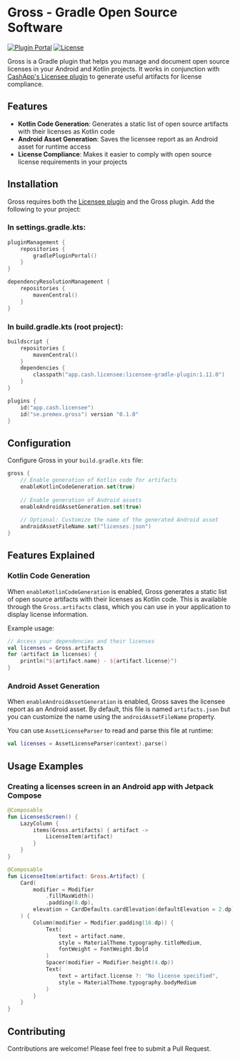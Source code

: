 # Gross - Gradle Open Source Software

[![Plugin Portal](https://img.shields.io/gradle-plugin-portal/v/se.premex.gross)](https://plugins.gradle.org/plugin/se.premex.gross)
[![License](https://img.shields.io/github/license/premex-ab/gross)](LICENSE)

Gross is a Gradle plugin that helps you manage and document open source licenses in your Android and Kotlin projects. It works in conjunction with [CashApp's Licensee plugin](https://github.com/cashapp/licensee) to generate useful artifacts for license compliance.

## Features

- **Kotlin Code Generation**: Generates a static list of open source artifacts with their licenses as Kotlin code
- **Android Asset Generation**: Saves the licensee report as an Android asset for runtime access
- **License Compliance**: Makes it easier to comply with open source license requirements in your projects

## Installation

Gross requires both the [Licensee plugin](https://github.com/cashapp/licensee) and the Gross plugin. Add the following to your project:

### In settings.gradle.kts:

```kotlin
pluginManagement {
    repositories {
        gradlePluginPortal()
    }
}

dependencyResolutionManagement {
    repositories {
        mavenCentral()
    }
}
```

### In build.gradle.kts (root project):

```kotlin
buildscript {
    repositories {
        mavenCentral()
    }
    dependencies {
        classpath("app.cash.licensee:licensee-gradle-plugin:1.11.0")
    }
}

plugins {
    id("app.cash.licensee")
    id("se.premex.gross") version "0.1.0"
}
```

## Configuration

Configure Gross in your `build.gradle.kts` file:

```kotlin
gross {
    // Enable generation of Kotlin code for artifacts
    enableKotlinCodeGeneration.set(true) 
    
    // Enable generation of Android assets
    enableAndroidAssetGeneration.set(true)
    
    // Optional: Customize the name of the generated Android asset
    androidAssetFileName.set("licenses.json")
}
```

## Features Explained

### Kotlin Code Generation

When `enableKotlinCodeGeneration` is enabled, Gross generates a static list of open source artifacts with their licenses as Kotlin code. This is available through the `Gross.artifacts` class, which you can use in your application to display license information.

Example usage:

```kotlin
// Access your dependencies and their licenses
val licenses = Gross.artifacts
for (artifact in licenses) {
    println("${artifact.name} - ${artifact.license}")
}
```

### Android Asset Generation

When `enableAndroidAssetGeneration` is enabled, Gross saves the licensee report as an Android asset. By default, this file is named `artifacts.json` but you can customize the name using the `androidAssetFileName` property.

You can use `AssetLicenseParser` to read and parse this file at runtime:

```kotlin
val licenses = AssetLicenseParser(context).parse()
```

## Usage Examples

### Creating a licenses screen in an Android app with Jetpack Compose

```kotlin
@Composable
fun LicensesScreen() {
    LazyColumn {
        items(Gross.artifacts) { artifact ->
            LicenseItem(artifact)
        }
    }
}

@Composable
fun LicenseItem(artifact: Gross.Artifact) {
    Card(
        modifier = Modifier
            .fillMaxWidth()
            .padding(8.dp),
        elevation = CardDefaults.cardElevation(defaultElevation = 2.dp)
    ) {
        Column(modifier = Modifier.padding(16.dp)) {
            Text(
                text = artifact.name,
                style = MaterialTheme.typography.titleMedium,
                fontWeight = FontWeight.Bold
            )
            Spacer(modifier = Modifier.height(4.dp))
            Text(
                text = artifact.license ?: "No license specified",
                style = MaterialTheme.typography.bodyMedium
            )
        }
    }
}
```

## Contributing

Contributions are welcome! Please feel free to submit a Pull Request.
